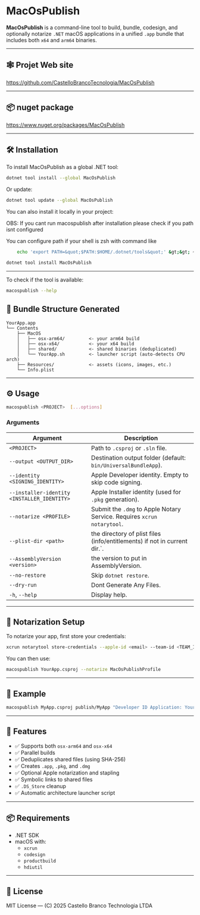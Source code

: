 # MacOsPublish

**MacOsPublish** is a command-line tool to build, bundle, codesign, and optionally notarize `.NET` macOS applications in a unified `.app` bundle that includes both `x64` and `arm64` binaries.

---

## 🕸️ Projet Web site

https://github.com/CastelloBrancoTecnologia/MacOsPublish

---

## 📦 nuget package 

https://www.nuget.org/packages/MacOsPublish

---

## 🛠️ Installation

To install MacOsPublish as a global .NET tool:

```bash
dotnet tool install --global MacOsPublish
```

Or update:

```bash
dotnet tool update --global MacOsPublish
```

You can also install it locally in your project:

OBS: If you cant run macospublish after installation please check if you path isnt configured 

You can configure path if your shell is zsh with command like 

```bash
    echo 'export PATH=&quot;$PATH:$HOME/.dotnet/tools&quot;' &gt;&gt; ~/.zshrc
```


```bash
dotnet tool install MacOsPublish
```

---

To check if the tool is available:

```bash
macospublish --help
```

## 🧱 Bundle Structure Generated

```
YourApp.app
└── Contents
    ├── MacOS
    │   ├── osx-arm64/         <- your arm64 build
    │   ├── osx-x64/           <- your x64 build
    │   ├── shared/            <- shared binaries (deduplicated)
    │   └── YourApp.sh         <- launcher script (auto-detects CPU arch)
    ├── Resources/             <- assets (icons, images, etc.)
    └── Info.plist
```

---

## ⚙️ Usage

```bash
macospublish <PROJECT>  [...options]
```

### Arguments

| Argument                                    | Description                                                               |
|---------------------------------------------|---------------------------------------------------------------------------|
| `<PROJECT>`                                 | Path to `.csproj` or `.sln` file.                                         |
| `--output <OUTPUT_DIR>`                     | Destination output folder (default: `bin/UniversalBundleApp`).            |
| `--identity <SIGNING_IDENTITY>`             | Apple Developer identity. Empty to skip code signing.                     |
| `--installer-identity <INSTALLER_IDENTITY>` | Apple Installer identity (used for `.pkg` generation).                    |
| `--notarize <PROFILE>`                      | Submit the `.dmg` to Apple Notary Service. Requires `xcrun notarytool`.   |
| `--plist-dir <path>`                        | the directory of plist files (info/entitlements) if not in current dir.`. |
| `--AssemblyVersion <version>`               | the version to put in AssemblyVersion.                                    |
| `--no-restore`                              | Skip `dotnet restore`.                                                    |
| `--dry-run`                                 | Dont Generate Any Files.                                                  |
| `-h`, `--help`                              | Display help.                                                             |

---

## 🔐 Notarization Setup

To notarize your app, first store your credentials:

```bash
xcrun notarytool store-credentials --apple-id <email> --team-id <TEAM_ID> --password <app-password> --keychain-profile "MacOsPublishProfile"
```

You can then use:

```bash
macospublish YourApp.csproj --notarize MacOsPublishProfile
```

---

## 🔗 Example

```bash
macospublish MyApp.csproj publish/MyApp "Developer ID Application: Your Name (TEAMID)" "Developer ID Installer: Your Name (TEAMID)" --notarize MacOsPublishProfile
```

---

## 🧠 Features

- ✅ Supports both `osx-arm64` and `osx-x64`
- ✅ Parallel builds
- ✅ Deduplicates shared files (using SHA-256)
- ✅ Creates `.app`, `.pkg`, and `.dmg`
- ✅ Optional Apple notarization and stapling
- ✅ Symbolic links to shared files
- ✅ `.DS_Store` cleanup
- ✅ Automatic architecture launcher script

---

## 📦 Requirements

- .NET SDK
- macOS with:
  - `xcrun`
  - `codesign`
  - `productbuild`
  - `hdiutil`

---

## 📄 License

MIT License — (C) 2025 Castello Branco Technologia LTDA
